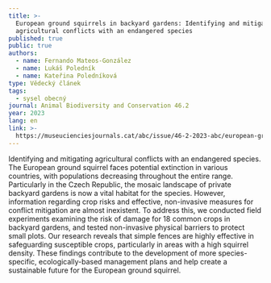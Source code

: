 ```yaml
---
title: >-
  European ground squirrels in backyard gardens: Identifying and mitigating
  agricultural conflicts with an endangered species
published: true
public: true
authors:
  - name: Fernando Mateos-González
  - name: Lukáš Poledník
  - name: Kateřina Poledníková
type: Vědecký článek
tags:
  - sysel obecný
journal: Animal Biodiversity and Conservation 46.2
year: 2023
lang: en
link: >-
  https://museucienciesjournals.cat/abc/issue/46-2-2023-abc/european-ground-squirrels-in-backyard-gardens-identifying-and-mitigating-agricultural-conflicts-with-an-endangered-species
---
```

Identifying and mitigating agricultural conflicts with an endangered species. The European ground squirrel faces potential extinction in various countries, with populations decreasing  throughout the entire range. Particularly in the Czech Republic, the mosaic landscape of private backyard gardens is now a vital habitat for the species. However, information regarding crop risks and effective, non-invasive measures for conflict mitigation are almost inexistent. To address this, we conducted field experiments examining the risk of damage for 18 common crops in backyard gardens, and tested non-invasive physical barriers to protect small plots. Our research reveals that simple fences are highly effective in safeguarding susceptible crops, particularly in areas with a high squirrel density. These findings contribute to the development of more species-specific, ecologically-based management plans and help create a sustainable future for the European ground squirrel.
